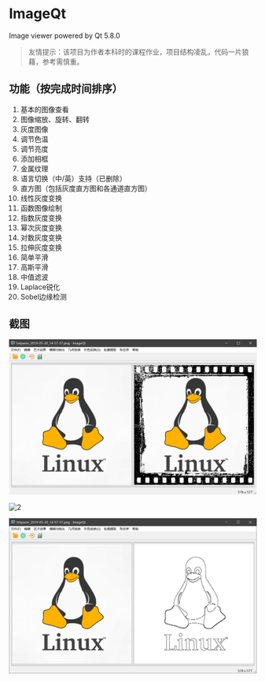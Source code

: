 # ImageQt

Image viewer powered by Qt 5.8.0

> 友情提示：该项目为作者本科时的课程作业，项目结构凌乱，代码一片狼藉，参考需慎重。


## 功能（按完成时间排序）

1. 基本的图像查看
2. 图像缩放、旋转、翻转
3. 灰度图像
4. 调节色温
5. 调节亮度
6. 添加相框
7. 金属纹理
8. 语言切换（中/英）支持（已删除）
9. 直方图（包括灰度直方图和各通道直方图）
10. 线性灰度变换
11. 函数图像绘制
12. 指数灰度变换
13. 幂次灰度变换
14. 对数灰度变换
15. 拉伸灰度变换
16. 简单平滑
17. 高斯平滑
18. 中值滤波
19. Laplace锐化
20. Sobel边缘检测

## 截图

![1](./screenshots/Snipaste_2019-05-30_15-32-42.png)

![2](./screenshots/Snipaste_2019-05-30_15-33-15.png)

![3](./screenshots/Snipaste_2019-05-30_15-33-28.png)

